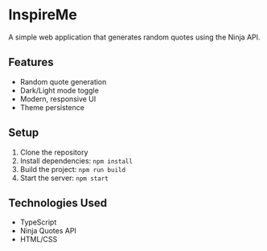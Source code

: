 # InspireMe

A simple web application that generates random quotes using the Ninja API.

## Features
- Random quote generation
- Dark/Light mode toggle
- Modern, responsive UI
- Theme persistence

## Setup

1. Clone the repository
2. Install dependencies: `npm install`
3. Build the project: `npm run build`
4. Start the server: `npm start`

## Technologies Used

- TypeScript
- Ninja Quotes API
- HTML/CSS
